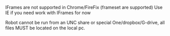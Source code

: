 IFrames are not supported in Chrome/FireFix (frameset are supported) 
Use IE if you need work with IFrames for now

Robot cannot be run from an UNC share or special One/dropbox/G-drive, all files MUST be located on the local pc.